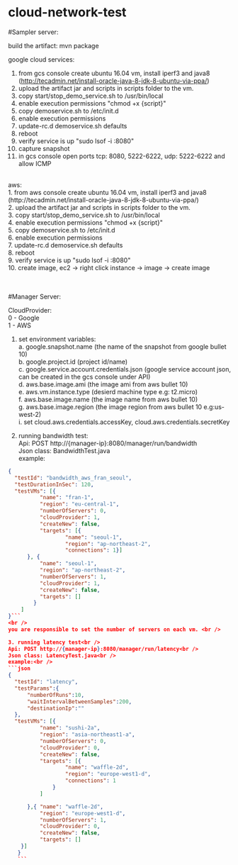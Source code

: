 # cloud-network-test

#Sampler server:

build the artifact:
mvn package

google cloud services: <br />
1. from gcs console create ubuntu 16.04 vm, install iperf3 and java8 (http://tecadmin.net/install-oracle-java-8-jdk-8-ubuntu-via-ppa/)<br />
2. upload the artifact jar and scripts in scripts folder to the vm.<br />
3. copy start/stop_demo_service.sh to /usr/bin/local<br />
4. enable execution permissions "chmod +x {script}"<br />
5. copy demoservice.sh to /etc/init.d<br />
6. enable execution permissions<br />
7. update-rc.d demoservice.sh defaults<br />
8. reboot<br />
9. verify service is up "sudo lsof -i :8080"<br />
10. capture snapshot<br />
11. in gcs console open ports tcp: 8080, 5222-6222, udp: 5222-6222 and allow ICMP<br />

  <br />
aws:<br />
1. from aws console create ubuntu 16.04 vm, install iperf3 and java8 (http://tecadmin.net/install-oracle-java-8-jdk-8-ubuntu-via-ppa/)<br />
2. upload the artifact jar and scripts in scripts folder to the vm.<br />
3. copy start/stop_demo_service.sh to /usr/bin/local<br />
4. enable execution permissions "chmod +x {script}"<br />
5. copy demoservice.sh to /etc/init.d<br />
6. enable execution permissions<br />
7. update-rc.d demoservice.sh defaults<br />
8. reboot<br />
9. verify service is up "sudo lsof -i :8080"<br />
10. create image, ec2 -> right click instance -> image -> create image<br />

<br /><br />
#Manager Server:<br />

CloudProvider:<br />
0 - Google  <br />
1 - AWS<br />

1. set environment variables:<br />
  a. google.snapshot.name (the name of the snapshot from google bullet 10)<br />
  b. google.project.id (project id/name)<br />
  c. google.service.account.credentials.json (google service account json, can be created in the gcs console under API)<br />
  d. aws.base.image.ami (the image ami from aws bullet 10)<br />
  e. aws.vm.instance.type (desierd machine type e.g: t2.micro)<br />
  f. aws.base.image.name (the image name from aws bullet 10)<br />
  g. aws.base.image.region (the image region from aws bullet 10 e.g:us-west-2)<br />
  i. set cloud.aws.credentials.accessKey, cloud.aws.credentials.secretKey<br />
  
2. running bandwidth test:<br />
  Api: POST http://{manager-ip}:8080/manager/run/bandwidth<br />
  Json class: BandwidthTest.java<br />
  example:<br />
  ```json
  {
	"testId": "bandwidth_aws_fran_seoul",
	"testDurationInSec": 120,
	"testVMs": [{
			"name": "fran-1",
			"region": "eu-central-1",
			"numberOfServers": 0,
			"cloudProvider": 1,
			"createNew": false,
			"targets": [{
					"name": "seoul-1",
					"region": "ap-northeast-2",
					"connections": 1}]
		}, {
			"name": "seoul-1",
			"region": "ap-northeast-2",
			"numberOfServers": 1,
			"cloudProvider": 1,
			"createNew": false,
			"targets": []
		  }
	  ]
  }```
  <br />
  you are responsible to set the number of servers on each vm. <br />
  
3. running latency test<br />
  Api: POST http://{manager-ip}:8080/manager/run/latency<br />
  Json class: LatencyTest.java<br />
  example:<br />
  ```json
  {
	"testId": "latency",
	"testParams":{
		"numberOfRuns":10,
		"waitIntervalBetweenSamples":200,
		"destinationIp":""
	},
	"testVMs": [{
			"name": "sushi-2a",
			"region": "asia-northeast1-a",
			"numberOfServers": 0,
			"cloudProvider": 0,
			"createNew": false,
			"targets": [{
					"name": "waffle-2d",
					"region": "europe-west1-d",
					"connections": 1
				}
			]

		},{	"name": "waffle-2d",
			"region": "europe-west1-d",
			"numberOfServers": 1,
			"cloudProvider": 0,
			"createNew": false,
			"targets": []
      }]
     }
     ```
